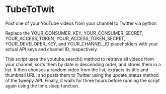 # TubeToTwit
Post one of your YouTube videos from your channel to Twitter via python

Replace the YOUR_CONSUMER_KEY, YOUR_CONSUMER_SECRET, YOUR_ACCESS_TOKEN, YOUR_ACCESS_TOKEN_SECRET, YOUR_DEVELOPER_KEY, and YOUR_CHANNEL_ID placeholders with your actual API keys and channel ID, respectively.

This script uses the youtube.search() method to retrieve all videos from your channel, sorts them by date in descending order, and stores them in a list. It then chooses a random video from the list, extracts its title and thumbnail URL, and posts them to Twitter using the update_status method of the tweepy API. Finally, it waits for three hours before running the script again using the time.sleep function.
